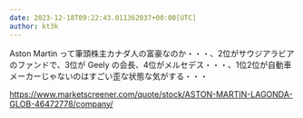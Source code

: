 ```yaml
---
date: 2023-12-18T09:22:43.011362037+00:00[UTC]
author: kt3k
---
```

Aston Martin って筆頭株主カナダ人の富豪なのか・・・、2位がサウジアラビアのファンドで、3位が Geely の会長、4位がメルセデス・・・、1位2位が自動車メーカーじゃないのはすごい歪な状態な気がする・・・

https://www.marketscreener.com/quote/stock/ASTON-MARTIN-LAGONDA-GLOB-46472778/company/
